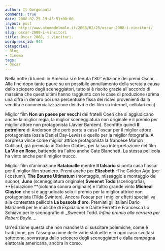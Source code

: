 ```yaml
---
author: Il Gorgonauta
comments: true
date: 2008-02-25 19:45:51+00:00
layout: post
link: http://www.atomodelmale.it/2008/02/25/oscar-2008-i-vincitori/
slug: oscar-2008-i-vincitori
title: Oscar 2008, i vincitori.
wordpress_id: 944
categories:
- Blog
- Cinema
tags:
- Oscar
---
```


Nella notte di lunedì in America si è tenuta l'80° edizione dei premi Oscar. Alla fine dopo tante paure su un possibile annullamento della serata a causa dello sciopero degli sceneggiatori, tutto si è risolto grazie all'accordo di massima che quest'ultimi hanno raggiunto con le case di produzione (prima una cifra in denaro poi una percentuale fissa dei ricavi provenienti dalla vendita e commercializzazione dei dvd e dei film su internet, cellulari ecc).

Miglior film **Non un paese per vecchi** dei fratelli Coen che si aggiudicano anche la miglior regia, la miglior sceneggiatura non originale e il premio per miglior attore non protagonista (Javier Bardem). Sconfitto quindi **Il petroliere** di Anderson che però porta a casa l'oscar per il miglior attore protagonista (ossia Daniel Day-Lewis) e quello per la miglior fotografia. A sorpresa vince come miglior attrice protagonista la francese Marion Cotillard, già premiata ai Golden Globes, per la sua interpretazione nel film **La Vie en Rose**, battendo tra l'altro anche Cate Blanchett. La stessa pellicola ha vinto anche per il miglior trucco.

<!-- more -->


Miglior film d'animazione **Ratatouille** mentre **Il falsario** si porta casa l'oscar per il miglior film straniero. Premi anche per **Elizabeth** -The Golden Age (per i costumi), **The Bourne Ultimatum** (montaggio, missaggio e montaggio del suono), **Juno** (sceneggiatura originale) **Sweenet Todd** (scenografia), **Espiazione **(colonna sonora originale) e l'altro grande vinto **Micheal Clayton** che si è aggiudicato solo il premio per la miglior attrice non protagonista (Tilda Swinton). Ancora l'oscar per i miglior effetti speciali va alla contestata pellicola **La bussola d'oro**. Premiati gli italiani Dario Marianelli per le musiche di _Espiazione_ e Dante Ferretti e Francesca Lo Schiavo per le scenografie di _Sweenet Todd. _Infine premio alla carriera per Robert Boyle._
_

Un'edizione questa che non mancherà di suscitare polemiche, come è tradizione, per l'assegnazione delle varie statuette e in ogni caso svoltasi sottotono, sovrastata dallo sciopero degli sceneggiatori e dalla campagna elettorale americana, ancora in corso.
